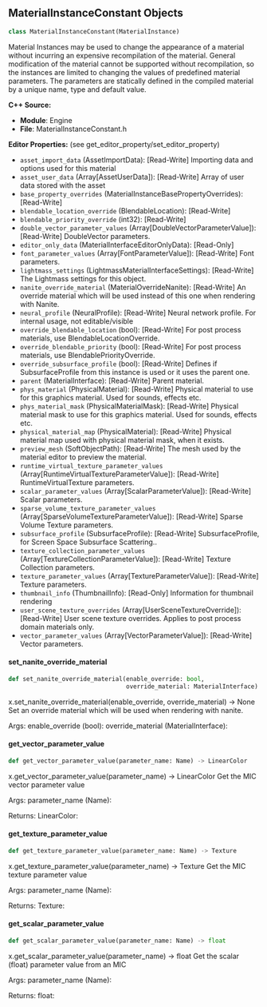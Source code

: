 ## MaterialInstanceConstant Objects

```python
class MaterialInstanceConstant(MaterialInstance)
```

Material Instances may be used to change the appearance of a material without incurring an expensive recompilation of the material.
General modification of the material cannot be supported without recompilation, so the instances are limited to changing the values of
predefined material parameters. The parameters are statically defined in the compiled material by a unique name, type and default value.

**C++ Source:**

- **Module**: Engine
- **File**: MaterialInstanceConstant.h

**Editor Properties:** (see get_editor_property/set_editor_property)

- ``asset_import_data`` (AssetImportData):  [Read-Write] Importing data and options used for this material
- ``asset_user_data`` (Array[AssetUserData]):  [Read-Write] Array of user data stored with the asset
- ``base_property_overrides`` (MaterialInstanceBasePropertyOverrides):  [Read-Write]
- ``blendable_location_override`` (BlendableLocation):  [Read-Write]
- ``blendable_priority_override`` (int32):  [Read-Write]
- ``double_vector_parameter_values`` (Array[DoubleVectorParameterValue]):  [Read-Write] DoubleVector parameters.
- ``editor_only_data`` (MaterialInterfaceEditorOnlyData):  [Read-Only]
- ``font_parameter_values`` (Array[FontParameterValue]):  [Read-Write] Font parameters.
- ``lightmass_settings`` (LightmassMaterialInterfaceSettings):  [Read-Write] The Lightmass settings for this object.
- ``nanite_override_material`` (MaterialOverrideNanite):  [Read-Write] An override material which will be used instead of this one when rendering with Nanite.
- ``neural_profile`` (NeuralProfile):  [Read-Write] Neural network profile. For internal usage, not editable/visible
- ``override_blendable_location`` (bool):  [Read-Write] For post process materials, use BlendableLocationOverride.
- ``override_blendable_priority`` (bool):  [Read-Write] For post process materials, use BlendablePriorityOverride.
- ``override_subsurface_profile`` (bool):  [Read-Write] Defines if SubsurfaceProfile from this instance is used or it uses the parent one.
- ``parent`` (MaterialInterface):  [Read-Write] Parent material.
- ``phys_material`` (PhysicalMaterial):  [Read-Write] Physical material to use for this graphics material. Used for sounds, effects etc.
- ``phys_material_mask`` (PhysicalMaterialMask):  [Read-Write] Physical material mask to use for this graphics material. Used for sounds, effects etc.
- ``physical_material_map`` (PhysicalMaterial):  [Read-Write] Physical material map used with physical material mask, when it exists.
- ``preview_mesh`` (SoftObjectPath):  [Read-Write] The mesh used by the material editor to preview the material.
- ``runtime_virtual_texture_parameter_values`` (Array[RuntimeVirtualTextureParameterValue]):  [Read-Write] RuntimeVirtualTexture parameters.
- ``scalar_parameter_values`` (Array[ScalarParameterValue]):  [Read-Write] Scalar parameters.
- ``sparse_volume_texture_parameter_values`` (Array[SparseVolumeTextureParameterValue]):  [Read-Write] Sparse Volume Texture parameters.
- ``subsurface_profile`` (SubsurfaceProfile):  [Read-Write] SubsurfaceProfile, for Screen Space Subsurface Scattering..
- ``texture_collection_parameter_values`` (Array[TextureCollectionParameterValue]):  [Read-Write] Texture Collection parameters.
- ``texture_parameter_values`` (Array[TextureParameterValue]):  [Read-Write] Texture parameters.
- ``thumbnail_info`` (ThumbnailInfo):  [Read-Only] Information for thumbnail rendering
- ``user_scene_texture_overrides`` (Array[UserSceneTextureOverride]):  [Read-Write] User scene texture overrides.  Applies to post process domain materials only.
- ``vector_parameter_values`` (Array[VectorParameterValue]):  [Read-Write] Vector parameters.

<a id="unreal.MaterialInstanceConstant.set_nanite_override_material"></a>

#### set_nanite_override_material

```python
def set_nanite_override_material(enable_override: bool,
                                 override_material: MaterialInterface) -> None
```

x.set_nanite_override_material(enable_override, override_material) -> None
Set an override material which will be used when rendering with nanite.

Args:
    enable_override (bool): 
    override_material (MaterialInterface):

<a id="unreal.MaterialInstanceConstant.get_vector_parameter_value"></a>

#### get_vector_parameter_value

```python
def get_vector_parameter_value(parameter_name: Name) -> LinearColor
```

x.get_vector_parameter_value(parameter_name) -> LinearColor
Get the MIC vector parameter value

Args:
    parameter_name (Name): 

Returns:
    LinearColor:

<a id="unreal.MaterialInstanceConstant.get_texture_parameter_value"></a>

#### get_texture_parameter_value

```python
def get_texture_parameter_value(parameter_name: Name) -> Texture
```

x.get_texture_parameter_value(parameter_name) -> Texture
Get the MIC texture parameter value

Args:
    parameter_name (Name): 

Returns:
    Texture:

<a id="unreal.MaterialInstanceConstant.get_scalar_parameter_value"></a>

#### get_scalar_parameter_value

```python
def get_scalar_parameter_value(parameter_name: Name) -> float
```

x.get_scalar_parameter_value(parameter_name) -> float
Get the scalar (float) parameter value from an MIC

Args:
    parameter_name (Name): 

Returns:
    float:

<a id="unreal.LandscapeMaterialInstanceConstant"></a>